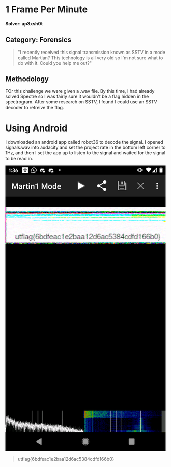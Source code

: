 1 Frame Per Minute
=====
#### Solver: ap3xsh0t

## Category: Forensics

> "I recently received this signal transmission known as SSTV in a mode called Martian? This technology is all very old so I'm not sure what to do with it. Could you help me out?"

## Methodology
FOr this challenge we were given a .wav file. By this time, I had already solved Spectre so I was fairly sure it wouldn't be a flag hidden in the spectrogram. After some research on SSTV, I found I could use an SSTV decoder to retreive the flag.

# Using Android
I downloaded an android app called robot36 to decode the signal. I opened signals.wav into audacity and set the project rate in the bottom left corner to 1Hz, and then I set the app up to listen to the signal and waited for the signal to be read in.

![flag](img/flag.png)

> utflag{6bdfeac1e2baa12d6ac5384cdfd166b0}
